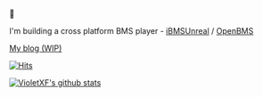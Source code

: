 👋

I'm building a cross platform BMS player - [iBMSUnreal](https://github.com/SNURhythm/iBMSUnreal) / [OpenBMS](https://github.com/SNURhythm/OpenBMS)

[My blog (WIP)](https://VioletXF.github.io)

[![Hits](https://hits.seeyoufarm.com/api/count/incr/badge.svg?url=https%3A%2F%2Fgithub.com%2FVioletXF)](https://hits.seeyoufarm.com)

[![VioletXF's github stats](https://github-readme-stats.vercel.app/api?username=VioletXF&hide_border=true&thema&show_icons=true&theme=dracula)](https://github.com/VioletXF)  
